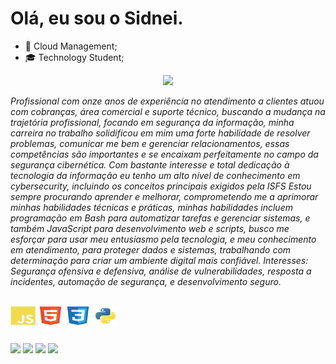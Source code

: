 # Olá, eu sou o Sidnei.
- :office: Cloud Management;
- :mortar_board: Technology Student;
<p align="center"><img src="http://img.shields.io/static/v1?label=STATUS&message=%20CODIFICANDO&color=GREEN&style=for-the-badge"/></p>

*Profissional com onze anos de experiência no atendimento a clientes atuou com cobranças, área comercial e suporte técnico, buscando a mudança na trajetória profissional, focando em segurança da informação, minha carreira no trabalho solidificou em mim uma forte habilidade de resolver problemas, comunicar me bem e gerenciar relacionamentos, essas competências são importantes e se encaixam perfeitamente no campo da segurança cibernética. Com bastante interesse e total dedicação à tecnologia da informação eu tenho um alto nível de conhecimento em cybersecurity, incluindo os conceitos principais exigidos pela ISFS Estou sempre procurando aprender e melhorar, comprometendo me a aprimorar minhas habilidades técnicas e práticas, minhas habilidades incluem programação em Bash para automatizar tarefas e gerenciar sistemas, e também JavaScript para desenvolvimento web e scripts, busco me esforçar para usar meu entusiasmo pela tecnologia, e meu conhecimento em atendimento, para proteger dados e sistemas, trabalhando com determinação para criar um ambiente digital mais confiável. Interesses: Segurança ofensiva e defensiva, análise de vulnerabilidades, resposta a incidentes, automação de segurança, e desenvolvimento seguro.*

<div style="display: inline_block"><br>
  <img align="center" alt="SID-Js" height="30" width="40" src="https://raw.githubusercontent.com/devicons/devicon/master/icons/javascript/javascript-plain.svg">
  <img align="center" alt="SID-HTML" height="30" width="40" src="https://raw.githubusercontent.com/devicons/devicon/master/icons/html5/html5-original.svg">
  <img align="center" alt="SID-CSS" height="30" width="40" src="https://raw.githubusercontent.com/devicons/devicon/master/icons/css3/css3-original.svg">
  <img align="center" alt="SID-Python" height="30" width="40" src="https://raw.githubusercontent.com/devicons/devicon/master/icons/python/python-original.svg">
</div>
  
  ##
 
<div> 
  <a href="https://instagram.com/sid.heremita" target="_blank"><img src="https://img.shields.io/badge/-Instagram-%23E4405F?style=for-the-badge&logo=instagram&logoColor=white" target="_blank"></a>
 <a href="https://discord.gg/0._sid_.0" target="_blank"><img src="https://img.shields.io/badge/Discord-7289DA?style=for-the-badge&logo=discord&logoColor=white" target="_blank"></a> 
  <a href = "sid.bispo1993@gmail.com"><img src="https://img.shields.io/badge/-Gmail-%23333?style=for-the-badge&logo=gmail&logoColor=white" target="_blank"></a>
  <a href="https://www.linkedin.com/in/sidnei-bispo-377524384?utm_source=share&utm_campaign=share_via&utm_content=profile&utm_medium=android_app)" target="_blank"><img src="https://img.shields.io/badge/-LinkedIn-%230077B5?style=for-the-badge&logo=linkedin&logoColor=white" target="_blank"></a>
</div>
